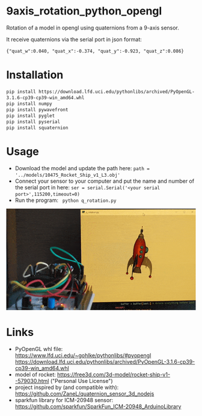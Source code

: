 # 9axis_rotation_python_opengl

Rotation of a model in opengl using quaternions from a 9-axis sensor.

It receive quaternions via the serial port in json format:
```
{"quat_w":0.040, "quat_x":-0.374, "quat_y":-0.923, "quat_z":0.086}
```

# Installation

```
pip install https://download.lfd.uci.edu/pythonlibs/archived/PyOpenGL-3.1.6-cp39-cp39-win_amd64.whl
pip install numpy
pip install pywavefront
pip install pyglet
pip install pyserial
pip install squaternion
```

# Usage

- Download the model and update the path here: `path = '../models/10475_Rocket_Ship_v1_L3.obj'`
- Connect your sensor to your computer and put the name and number of the serial port in here: `ser = serial.Serial('<your serial port>',115200,timeout=0)`
- Run the program: ` python q_rotation.py`

![](vid.gif)

# Links
- PyOpenGL whl file: https://www.lfd.uci.edu/~gohlke/pythonlibs/#pyopengl
https://download.lfd.uci.edu/pythonlibs/archived/PyOpenGL-3.1.6-cp39-cp39-win_amd64.whl
- model of rocket: https://free3d.com/3d-model/rocket-ship-v1--579030.html ("Personal Use License")
- project inspired by (and compatible with): https://github.com/ZaneL/quaternion_sensor_3d_nodejs
- sparkfun library for ICM-20948 sensor: https://github.com/sparkfun/SparkFun_ICM-20948_ArduinoLibrary
